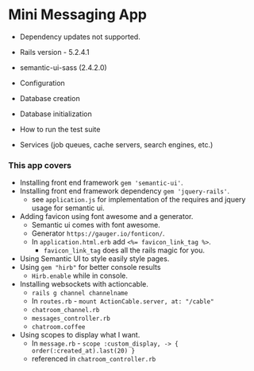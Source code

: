 # Mini Messaging App
* Dependency updates not supported.

* Rails version - 5.2.4.1
* semantic-ui-sass (2.4.2.0)

* Configuration

* Database creation

* Database initialization

* How to run the test suite

* Services (job queues, cache servers, search engines, etc.)

### This app covers
- Installing front end framework `gem 'semantic-ui'`.
- Installing front end framework dependency `gem 'jquery-rails'`.
  * see `application.js` for implementation of the requires and jquery usage for semantic ui.
- Adding favicon using font awesome and a generator.
  * Semantic ui comes with font awesome.
  * Generator `https://gauger.io/fonticon/`.
  * In `application.html.erb` add `<%= favicon_link_tag %>`.
    - `favicon_link_tag` does all the rails magic for you.
- Using Semantic UI to style easily style pages.
- Using `gem "hirb"` for better console results
  * `Hirb.enable` while in console.
- Installing websockets with actioncable.
  * `rails g channel channelname`
  * In `routes.rb` - `mount ActionCable.server, at: "/cable"`
  * `chatroom_channel.rb`
  * `messages_controller.rb`
  * `chatroom.coffee`
- Using scopes to display what I want.
  * In `message.rb` - `scope :custom_display, -> { order(:created_at).last(20) }`
  * referenced in `chatroom_controller.rb`
